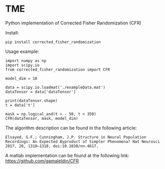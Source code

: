 # TME
Python implementation of Corrected Fisher Randomization (CFR)


Install:
```
pip install corrected_fisher_randomization
```

Usage example:
```
import numpy as np
import scipy.io
from corrected_fisher_randomization import CFR

model_dim = 10

data = scipy.io.loadmat('./exampleData.mat')
dataTensor = data['dataTensor']

print(dataTensor.shape)
t = data['t']

mask = np.logical_and(t > - 50, t < 350)
CFR(dataTensor, mask, model_dim)
```

The algorithm description can be found in the following article:
```
Elsayed, G.F.; Cunningham, J.P. Structure in Neural Population Recordings: An Expected Byproduct of Simpler Phenomena? Nat Neurosci 2017, 20, 1310–1318, doi:10.1038/nn.4617.
```

A matlab implementation can be found at the following link:
https://github.com/gamaleldin/CFR
